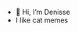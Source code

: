 - 👋 Hi, I’m Denisse
- I like cat memes

<!---
Denisse030/Denisse030 is a ✨ special ✨ repository because its `README.md` (this file) appears on your GitHub profile.
You can click the Preview link to take a look at your changes.
--->
